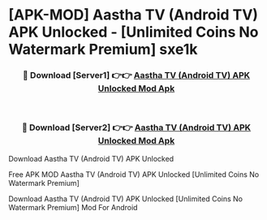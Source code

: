 # [APK-MOD] Aastha TV (Android TV) APK Unlocked - [Unlimited Coins No Watermark Premium] sxe1k



<div align="center">
<h3>🔴 Download [Server1] 👉👉 <a href="https://momento.my/?title=Aastha_TV_(Android_TV)_APK_Unlocked">Aastha TV (Android TV) APK Unlocked Mod Apk</a></h3><br>

<h3>🔴 Download [Server2] 👉👉 <a href="https://momento.my/?title=Aastha_TV_(Android_TV)_APK_Unlocked">Aastha TV (Android TV) APK Unlocked Mod Apk</a></h3>
</div>



Download Aastha TV (Android TV) APK Unlocked 

Free APK MOD Aastha TV (Android TV) APK Unlocked [Unlimited Coins No Watermark Premium]

Download Aastha TV (Android TV) APK Unlocked [Unlimited Coins No Watermark Premium] Mod For Android
